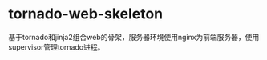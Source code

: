 tornado-web-skeleton
====================

基于tornado和jinja2组合web的骨架，服务器环境使用nginx为前端服务器，使用supervisor管理tornado进程。

